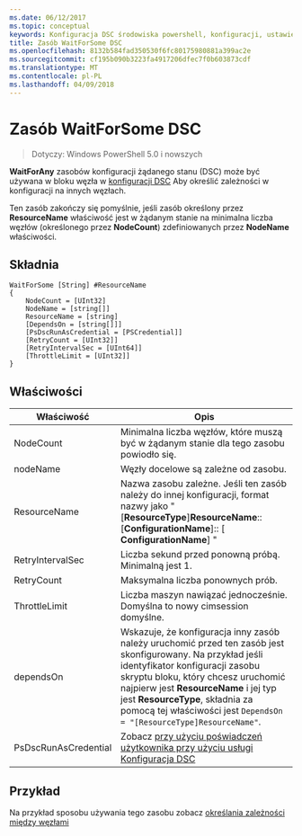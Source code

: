 ```yaml
---
ms.date: 06/12/2017
ms.topic: conceptual
keywords: Konfiguracja DSC środowiska powershell, konfiguracji, ustawienia
title: Zasób WaitForSome DSC
ms.openlocfilehash: 8132b584fad350530f6fc80175980881a399ac2e
ms.sourcegitcommit: cf195b090b3223fa4917206dfec7f0b603873cdf
ms.translationtype: MT
ms.contentlocale: pl-PL
ms.lasthandoff: 04/09/2018
---
```

# <a name="dsc-waitforsome-resource"></a>Zasób WaitForSome DSC

> Dotyczy: Windows PowerShell 5.0 i nowszych

**WaitForAny** zasobów konfiguracji żądanego stanu (DSC) może być używana w bloku węzła w [konfiguracji DSC](configurations.md) Aby określić zależności w konfiguracji na innych węzłach.

Ten zasób zakończy się pomyślnie, jeśli zasób określony przez **ResourceName** właściwość jest w żądanym stanie na minimalna liczba węzłów (określonego przez **NodeCount**) zdefiniowanych przez **NodeName**  właściwości.


## <a name="syntax"></a>Składnia

```
WaitForSome [String] #ResourceName
{
    NodeCount = [UInt32]
    NodeName = [string[]]
    ResourceName = [string]
    [DependsOn = [string[]]]
    [PsDscRunAsCredential = [PSCredential]]
    [RetryCount = [UInt32]]
    [RetryIntervalSec = [UInt64]]
    [ThrottleLimit = [UInt32]]
}
```

## <a name="properties"></a>Właściwości

|  Właściwość  |  Opis   |
|---|---|
| NodeCount| Minimalna liczba węzłów, które muszą być w żądanym stanie dla tego zasobu powiodło się.|
| nodeName| Węzły docelowe są zależne od zasobu.|
| ResourceName| Nazwa zasobu zależne. Jeśli ten zasób należy do innej konfiguracji, format nazwy jako "[__ResourceType__]__ResourceName__:: [__ConfigurationName__]:: [ __ConfigurationName__] "|
| RetryIntervalSec| Liczba sekund przed ponowną próbą. Minimalną jest 1.|
| RetryCount| Maksymalna liczba ponownych prób.|
| ThrottleLimit| Liczba maszyn nawiązać jednocześnie. Domyślna to nowy cimsession domyślne.|
| dependsOn | Wskazuje, że konfiguracja inny zasób należy uruchomić przed ten zasób jest skonfigurowany. Na przykład jeśli identyfikator konfiguracji zasobu skryptu bloku, który chcesz uruchomić najpierw jest __ResourceName__ i jej typ jest __ResourceType__, składnia za pomocą tej właściwości jest `DependsOn = "[ResourceType]ResourceName"`.|
| PsDscRunAsCredential | Zobacz [przy użyciu poświadczeń użytkownika przy użyciu usługi Konfiguracja DSC](https://docs.microsoft.com/powershell/dsc/runasuser) |


## <a name="example"></a>Przykład

Na przykład sposobu używania tego zasobu zobacz [określania zależności między węzłami](crossNodeDependencies.md)